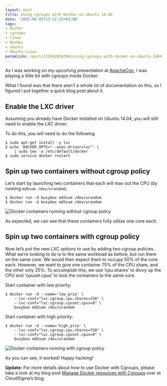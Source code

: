 ```yaml
---
layout: post
title: Using cgroups with Docker on Ubuntu 14.04
date: '2015-04-05T13:12:25+03:00'
tags:
- Docker
- cgroups
- linux
- DevOps
- ubuntu
- Ubuntu Linux
permalink: /post/115562026784/using-cgroups-with-docker-on-ubuntu-1404
---
```

As I was working on my upcoming presentation at [ApacheCon](http://www.apachecon.com/), I was playing a little bit with cgroups inside Docker.

What I found was that there aren’t a whole lot of documentation on this, so I figured I put together a quick blog post about it.

Enable the LXC driver
---------------------

Assuming you already have Docker installed on Ubuntu 14.04, you will still need to enable the LXC driver.

To do this, you will need to do the following

    $ sudo apt-get install -y lxc
    $ echo 'DOCKER_OPTS="--exec-driver=lxc"' \
        | sudo tee -a /etc/default/docker
    $ sudo service docker restart
    

Spin up two containers without cgroup policy
--------------------------------------------

Let’s start by launching two containers that each will max out the CPU (by running `md5sum /dev/urandom`).

    $ docker run -d busybox md5sum /dev/urandom
    $ docker run -d busybox md5sum /dev/urandom
    

![Docker containers running without cgroup policy](http://78.media.tumblr.com/575a9169861ffbd7b558738e2d8afa1d/tumblr_inline_nmbyklbgPw1skxjxc_540.png)

As expected, we can see that these containers fully utilize one core each.

Spin up two containers with cgroup policy
-----------------------------------------

Now let’s put the new LXC options to use by adding two cgroup policies. What we’re looking to do is to the same workload as before, but run them on the same core. We would then expect them to occupy 50% of the core each. However, we want to give one container 75% of the CPU share, and the other only 25%. To accomplish this, we use ‘cpu.shares’ to divvy up the CPU and 'cpuset.cpus’ to lock the containers to the same core.

Start container with low priority:

    $ docker run -d --name='low_prio' \
        --lxc-conf="lxc.cgroup.cpu.shares=250" \ 
        --lxc-conf="lxc.cgroup.cpuset.cpus=0" \
        busybox md5sum /dev/urandom
    

Start container with high priority:

    $ docker run -d --name='high_prio' \
        --lxc-conf="lxc.cgroup.cpu.shares=750" \ 
        --lxc-conf="lxc.cgroup.cpuset.cpus=0" \
        busybox md5sum /dev/urandom
    

![Docker containers running with cgroup policy](http://78.media.tumblr.com/0f123c7f27e96c89eb0ac1a5456db7f4/tumblr_inline_nmbyk9EJyj1skxjxc_540.png)

As you can see, it worked! Happy hacking!

**Update:** For more details about how to use Docker with Cgroups, please take a look at my blog post [Manage Docker resources with Cgroups](https://www.cloudsigma.com/manage-docker-resources-with-cgroups/) over at CloudSigma’s blog.
